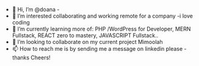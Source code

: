 - 👋 Hi, I’m @doana - 
- 👀 I’m interested collaborating and working remote for a company -i love coding
- 🌱 I’m currently learning more of: PHP /WordPress for Developer, MERN Fullstack, REACT zero to mastery, JAVASCRIPT Fullstack..
- 💞️ I’m looking to collaborate on my current project Mimoolah 
- 📫 How to reach me is by sending me a message on linkedin please - thanks
Cheers!

<!---
doana01/doana01 is a ✨ special ✨ repository because its `README.md` (this file) appears on your GitHub profile.
You can click the Preview link to take a look at your changes.
--->
